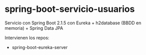 # spring-boot-servicio-usuarios

Servicio con Spring Boot 2.1.5 con Eureka + h2database (BBDD en memoria) + Spring Data JPA

Intervienen los repos:
- spring-boot-eureka-server
